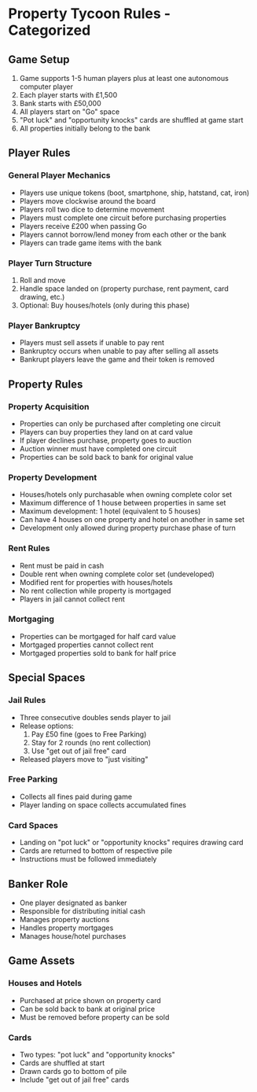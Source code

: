 # Property Tycoon Rules - Categorized

## Game Setup
1. Game supports 1-5 human players plus at least one autonomous computer player
2. Each player starts with £1,500
3. Bank starts with £50,000
4. All players start on "Go" space
5. "Pot luck" and "opportunity knocks" cards are shuffled at game start
6. All properties initially belong to the bank

## Player Rules
### General Player Mechanics
- Players use unique tokens (boot, smartphone, ship, hatstand, cat, iron)
- Players move clockwise around the board
- Players roll two dice to determine movement
- Players must complete one circuit before purchasing properties
- Players receive £200 when passing Go
- Players cannot borrow/lend money from each other or the bank
- Players can trade game items with the bank

### Player Turn Structure
1. Roll and move
2. Handle space landed on (property purchase, rent payment, card drawing, etc.)
3. Optional: Buy houses/hotels (only during this phase)

### Player Bankruptcy
- Players must sell assets if unable to pay rent
- Bankruptcy occurs when unable to pay after selling all assets
- Bankrupt players leave the game and their token is removed

## Property Rules
### Property Acquisition
- Properties can only be purchased after completing one circuit
- Players can buy properties they land on at card value
- If player declines purchase, property goes to auction
- Auction winner must have completed one circuit
- Properties can be sold back to bank for original value

### Property Development
- Houses/hotels only purchasable when owning complete color set
- Maximum difference of 1 house between properties in same set
- Maximum development: 1 hotel (equivalent to 5 houses)
- Can have 4 houses on one property and hotel on another in same set
- Development only allowed during property purchase phase of turn

### Rent Rules
- Rent must be paid in cash
- Double rent when owning complete color set (undeveloped)
- Modified rent for properties with houses/hotels
- No rent collection while property is mortgaged
- Players in jail cannot collect rent

### Mortgaging
- Properties can be mortgaged for half card value
- Mortgaged properties cannot collect rent
- Mortgaged properties sold to bank for half price

## Special Spaces
### Jail Rules
- Three consecutive doubles sends player to jail
- Release options:
  1. Pay £50 fine (goes to Free Parking)
  2. Stay for 2 rounds (no rent collection)
  3. Use "get out of jail free" card
- Released players move to "just visiting"

### Free Parking
- Collects all fines paid during game
- Player landing on space collects accumulated fines

### Card Spaces
- Landing on "pot luck" or "opportunity knocks" requires drawing card
- Cards are returned to bottom of respective pile
- Instructions must be followed immediately

## Banker Role
- One player designated as banker
- Responsible for distributing initial cash
- Manages property auctions
- Handles property mortgages
- Manages house/hotel purchases

## Game Assets
### Houses and Hotels
- Purchased at price shown on property card
- Can be sold back to bank at original price
- Must be removed before property can be sold

### Cards
- Two types: "pot luck" and "opportunity knocks"
- Cards are shuffled at start
- Drawn cards go to bottom of pile
- Include "get out of jail free" cards 